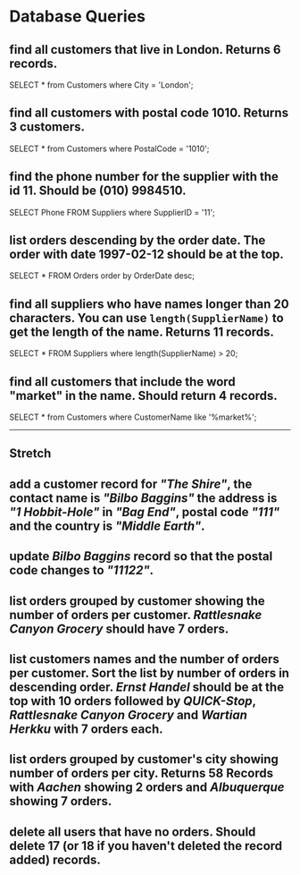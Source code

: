 # Database Queries

## find all customers that live in London. Returns 6 records.

  SELECT * from Customers where City = 'London';

## find all customers with postal code 1010. Returns 3 customers.

  SELECT * from Customers where PostalCode = '1010';

## find the phone number for the supplier with the id 11. Should be (010) 9984510.

  SELECT Phone FROM Suppliers where SupplierID = '11';

## list orders descending by the order date. The order with date 1997-02-12 should be at the top.

  SELECT * FROM Orders order by OrderDate desc;

## find all suppliers who have names longer than 20 characters. You can use `length(SupplierName)` to get the length of the name. Returns 11 records.

  SELECT * FROM Suppliers where length(SupplierName) > 20;

## find all customers that include the word "market" in the name. Should return 4 records.

  SELECT * from Customers where CustomerName like '%market%';

----------------------------------------
Stretch
----------------------------------------


## add a customer record for _"The Shire"_, the contact name is _"Bilbo Baggins"_ the address is _"1 Hobbit-Hole"_ in _"Bag End"_, postal code _"111"_ and the country is _"Middle Earth"_.

## update _Bilbo Baggins_ record so that the postal code changes to _"11122"_.

## list orders grouped by customer showing the number of orders per customer. _Rattlesnake Canyon Grocery_ should have 7 orders.

## list customers names and the number of orders per customer. Sort the list by number of orders in descending order. _Ernst Handel_ should be at the top with 10 orders followed by _QUICK-Stop_, _Rattlesnake Canyon Grocery_ and _Wartian Herkku_ with 7 orders each.

## list orders grouped by customer's city showing number of orders per city. Returns 58 Records with _Aachen_ showing 2 orders and _Albuquerque_ showing 7 orders.

## delete all users that have no orders. Should delete 17 (or 18 if you haven't deleted the record added) records.
